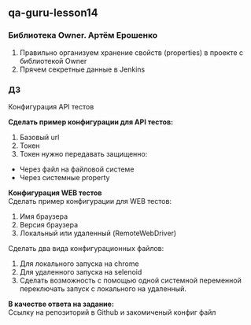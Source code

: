## qa-guru-lesson14

### Библиотека Owner. Артём Ерошенко
1. Правильно организуем хранение свойств (properties) в проекте с библиотекой Owner
2. Прячем секретные данные в Jenkins

### ДЗ
Конфигурация API тестов

**Сделать пример конфигурации для API тестов:**
1. Базовый url
2. Токен  
3. Токен нужно передавать защищенно:
- Через файл на файловой системе
- Через системные property

**Конфигурация WEB тестов**  
Сделать пример конфигурации для WEB тестов:
1. Имя браузера
2. Версия браузера
3. Локальный или удаленный (RemoteWebDriver)

Сделать два вида конфигурационных файлов:
1. Для локального запуска на chrome
2. Для удаленного запуска на selenoid
3. Сделать возможность с помощью одной системной переменной переключать запуск с локального на удаленный.

**В качестве ответа на задание:**  
Ссылку на репозиторий в Github и  закомиченый конфиг файл
